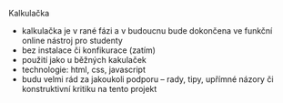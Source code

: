 Kalkulačka
- kalkulačka je v rané fázi a v budoucnu bude dokončena ve funkční online nástroj pro studenty
- bez instalace či konfikurace (zatím)
- použití jako u běžných kakulaček
- technologie: html, css, javascript
- budu velmi rád za jakoukoli podporu – rady, tipy, upřímné názory či konstruktivní kritiku na tento projekt
